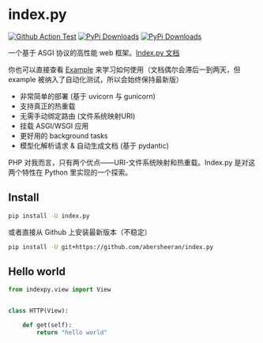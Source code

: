 # index.py

[![Github Action Test](https://github.com/abersheeran/index.py/workflows/Test/badge.svg)](https://github.com/abersheeran/index.py/actions?query=workflow%3ATest)
[![PyPi Downloads](https://pepy.tech/badge/index-py)](https://pepy.tech/project/index-py)
[![PyPi Downloads](https://pepy.tech/badge/index-py/week)](https://pepy.tech/project/index-py/week)

一个基于 ASGI 协议的高性能 web 框架。[Index.py 文档](https://abersheeran.github.io/index.py/)

你也可以直接查看 [Example](https://github.com/abersheeran/index.py/tree/master/example) 来学习如何使用（文档偶尔会滞后一到两天，但 example 被纳入了自动化测试，所以会始终保持最新版）

- 非常简单的部署 (基于 uvicorn 与 gunicorn)
- 支持真正的热重载
- 无需手动绑定路由 (文件系统映射URI)
- 挂载 ASGI/WSGI 应用
- 更好用的 background tasks
- 模型化解析请求 & 自动生成文档 (基于 pydantic)

PHP 对我而言，只有两个优点——URI-文件系统映射和热重载。Index.py 是对这两个特性在 Python 里实现的一个探索。

## Install

```bash
pip install -U index.py
```

或者直接从 Github 上安装最新版本（不稳定）

```bash
pip install -U git+https://github.com/abersheeran/index.py
```

## Hello world

```python
from indexpy.view import View


class HTTP(View):

    def get(self):
        return "hello world"
```

